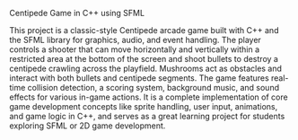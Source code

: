 Centipede Game in C++ using SFML

This project is a classic-style Centipede arcade game built with C++ and the SFML library for graphics, audio, and event handling. The player controls a shooter that can move horizontally and vertically within a restricted area at the bottom of the screen and shoot bullets to destroy a centipede crawling across the playfield. Mushrooms act as obstacles and interact with both bullets and centipede segments. The game features real-time collision detection, a scoring system, background music, and sound effects for various in-game actions. It is a complete implementation of core game development concepts like sprite handling, user input, animations, and game logic in C++, and serves as a great learning project for students exploring SFML or 2D game development.
